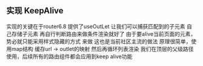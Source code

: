 ## 实现 KeepAlive
实现的关键在于router6.8 提供了useOutLet 让我们可以捕获匹配到的子元素
自己存储子元素 再自行判断路由来做条件渲染就好了
由于要alive当前页面的元素，势必就只能采用样式隐藏的方式 来做 这也是当前社区主流的做法
原理很简单，使用map结构 缓存url -> outlet的映射 然后再循环列表渲染
我们在顶层的父级路径使用，后续所有的路由组件都会应用到keep alive功能